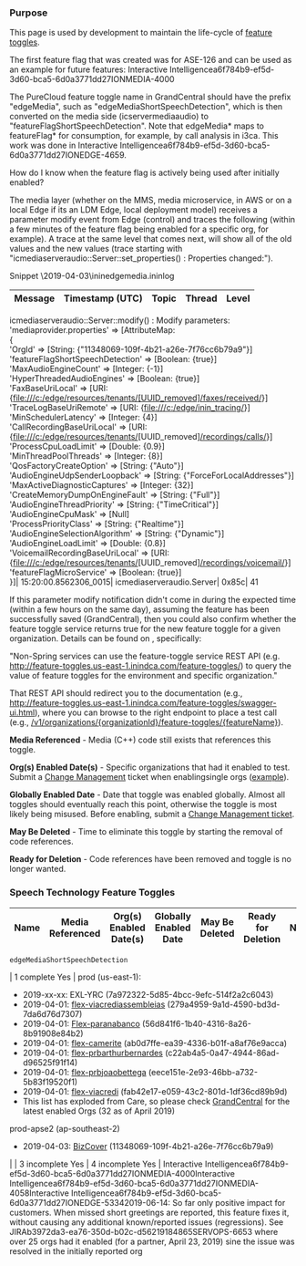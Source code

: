 ### Purpose

This page is used by development to maintain the life-cycle of [feature toggles](https://confluence.inin.com/display/PureCloud/Feature+Toggles).

The first feature flag that was created was for ASE-126 and can be used as an example for future features: Interactive Intelligencea6f784b9-ef5d-3d60-bca5-6d0a3771dd27IONMEDIA-4000

The PureCloud feature toggle name in GrandCentral should have the prefix "edgeMedia", such as "edgeMediaShortSpeechDetection", which is then converted on the media side (icservermediaaudio) to "featureFlagShortSpeechDetection".  Note that edgeMedia* maps to featureFlag* for consumption, for example, by call analysis in i3ca.  This work was done in Interactive Intelligencea6f784b9-ef5d-3d60-bca5-6d0a3771dd27IONEDGE-4659.

How do I know when the feature flag is actively being used after initially enabled?

The media layer (whether on the MMS, media microservice, in AWS or on a local Edge if its an LDM Edge, local deployment model) receives a parameter modify event from Edge (control) and traces the following (within a few minutes of the feature flag being enabled for a specific org, for example).  A trace at the same level that comes next, will show all of the old values and the new values (trace starting with "icmediaserveraudio::Server::set_properties() : Properties changed:").

Snippet \2019-04-03\ininedgemedia.ininlog

Message| Timestamp (UTC)| Topic| Thread| Level  
---|---|---|---|---  
icmediaserveraudio::Server::modify() : Modify parameters:   
'mediaprovider.properties' => [AttributeMap:   
{  
'OrgId' => [String: {"11348069-109f-4b21-a26e-7f76cc6b79a9"}]  
'featureFlagShortSpeechDetection' => [Boolean: {true}]  
'MaxAudioEngineCount' => [Integer: {-1}]  
'HyperThreadedAudioEngines' => [Boolean: {true}]  
'FaxBaseUriLocal' => [URI: {[file:///c:/edge/resources/tenants/[UUID_removed]/faxes/received/](file:///c:/edge/resources/tenants/11348069-109f-4b21-a26e-7f76cc6b79a9/faxes/received/)}]  
'TraceLogBaseUriRemote' => [URI: {<file:///c:/edge/inin_tracing/>}]  
'MinSchedulerLatency' => [Integer: {4}]  
'CallRecordingBaseUriLocal' => [URI: {[file:///c:/edge/resources/tenants/](file:///c:/edge/resources/tenants/11348069-109f-4b21-a26e-7f76cc6b79a9/recordings/calls/)[UUID_removed][/recordings/calls/](file:///c:/edge/resources/tenants/11348069-109f-4b21-a26e-7f76cc6b79a9/recordings/calls/)}]  
'ProcessCpuLoadLimit' => [Double: {0.9}]  
'MinThreadPoolThreads' => [Integer: {8}]  
'QosFactoryCreateOption' => [String: {"Auto"}]  
'AudioEngineUdpSenderLoopback' => [String: {"ForceForLocalAddresses"}]  
'MaxActiveDiagnosticCaptures' => [Integer: {32}]  
'CreateMemoryDumpOnEngineFault' => [String: {"Full"}]  
'AudioEngineThreadPriority' => [String: {"TimeCritical"}]  
'AudioEngineCpuMask' => [Null]  
'ProcessPriorityClass' => [String: {"Realtime"}]  
'AudioEngineSelectionAlgorithm' => [String: {"Dynamic"}]  
'AudioEngineLoadLimit' => [Double: {0.8}]  
'VoicemailRecordingBaseUriLocal' => [URI: {[file:///c:/edge/resources/tenants/](file:///c:/edge/resources/tenants/11348069-109f-4b21-a26e-7f76cc6b79a9/recordings/voicemail/)[UUID_removed][/recordings/voicemail/](file:///c:/edge/resources/tenants/11348069-109f-4b21-a26e-7f76cc6b79a9/recordings/voicemail/)}]  
'featureFlagMicroService' => [Boolean: {true}]  
}]| 15:20:00.8562306_0015| icmediaserveraudio.Server| 0x85c| 41  
  
 

If this parameter modify notification didn't come in during the expected time (within a few hours on the same day), assuming the feature has been successfully saved (GrandCentral), then you could also confirm whether the feature toggle service returns true for the new feature toggle for a given organization.  Details can be found on , specifically:

"Non-Spring services can use the feature-toggle service REST API (e.g. <http://feature-toggles.us-east-1.inindca.com/feature-toggles/>) to query the value of feature toggles for the environment and specific organization."

That REST API should redirect you to the documentation (e.g., <http://feature-toggles.us-east-1.inindca.com/feature-toggles/swagger-ui.html>), where you can browse to the right endpoint to place a test call (e.g., [/v1/organizations/{organizationId}/feature-toggles/{featureName}](http://feature-toggles.us-east-1.inindca.com/feature-toggles/swagger-ui.html#!/organization-feature-toggles/getSpecificFeatureToggleForOrgUsingGET)).

**Media Referenced** \- Media (C++) code still exists that references this toggle.

**Org(s) Enabled Date(s)** \- Specific organizations that had it enabled to test.  Submit a [Change Management](https://inindca.atlassian.net/servicedesk/customer/portal/7) ticket when enablingsingle orgs ([example](https://inindca.atlassian.net/projects/PURECM/queues/issue/PURECM-72172)).

**Globally Enabled Date** \- Date that toggle was enabled globally. Almost all toggles should eventually reach this point, otherwise the toggle is most likely being misused.  Before enabling, submit a [Change Management ticket](https://inindca.atlassian.net/servicedesk/customer/portal/7).  


**May Be Deleted** \- Time to eliminate this toggle by starting the removal of code references.

**Ready for Deletion** - Code references have been removed and toggle is no longer wanted.

### Speech Technology Feature Toggles

Name| Media Referenced| Org(s) Enabled Date(s)| Globally Enabled Date| May Be Deleted| Ready for Deletion| Notes  
---|---|---|---|---|---|---  
      
    
    edgeMediaShortSpeechDetection

|  1 complete Yes | prod (us-east-1):

  * 2019-xx-xx:   EXL-YRC (7a972322-5d85-4bcc-9efc-514f2a2c6043)
  * 2019-04-01: [flex-viacrediassembleias](https://inindca.atlassian.net/browse/PURECM-72171) (279a4959-9a1d-4590-bd3d-7da6d76d7307)
  * 2019-04-01: [Flex-paranabanco](https://inindca.atlassian.net/browse/PURECM-72171) (56d841f6-1b40-4316-8a26-8b91908e84b2)
  * 2019-04-01: [flex-camerite](https://inindca.atlassian.net/browse/PURECM-72171) (ab0d7ffe-ea39-4336-b01f-a8af76e9acca)
  * 2019-04-01: [flex-prbarthurbernardes](https://inindca.atlassian.net/browse/PURECM-72171) (c22ab4a5-0a47-4944-86ad-d96525f91f14)
  * 2019-04-01: [flex-prbjoaobettega](https://inindca.atlassian.net/browse/PURECM-72171) (eece151e-2e93-46bb-a732-5b83f19520f1)
  * 2019-04-01: [flex-viacredi](https://inindca.atlassian.net/browse/PURECM-72171) (fab42e17-e059-43c2-801d-1df36cd89b9d)
  * This list has exploded from Care, so please check [GrandCentral](https://grandcentral-ui.ininica.com/#/feature-toggles/feature-toggle/edgeMediaShortSpeechDetection?ecosystem=pc) for the latest enabled Orgs (32 as of April 2019)

prod-apse2 (ap-southeast-2)

  * 2019-04-03: [BizCover](https://inindca.atlassian.net/projects/PURECM/queues/issue/PURECM-72172) (11348069-109f-4b21-a26e-7f76cc6b79a9)

 |  |  3 incomplete Yes |  4 incomplete Yes | Interactive Intelligencea6f784b9-ef5d-3d60-bca5-6d0a3771dd27IONMEDIA-4000Interactive Intelligencea6f784b9-ef5d-3d60-bca5-6d0a3771dd27IONMEDIA-4058Interactive Intelligencea6f784b9-ef5d-3d60-bca5-6d0a3771dd27IONEDGE-53342019-06-14: So far only positive impact for customers.  When missed short greetings are reported, this feature fixes it, without causing any additional known/reported issues (regressions).  See JIRAb3972da3-ea76-350d-b02c-d56219184865SERVOPS-6653 where over 25 orgs had it enabled (for a partner, April 23, 2019) sine the issue was resolved in the initially reported org

